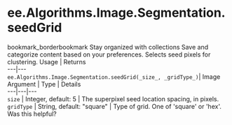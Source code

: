  
#  ee.Algorithms.Image.Segmentation.seedGrid
bookmark_borderbookmark Stay organized with collections  Save and categorize content based on your preferences.
Selects seed pixels for clustering.
Usage | Returns  
---|---  
`ee.Algorithms.Image.Segmentation.seedGrid(_size_, _gridType_)`|  Image  
Argument | Type | Details  
---|---|---  
`size` | Integer, default: 5 | The superpixel seed location spacing, in pixels.  
`gridType` | String, default: "square" | Type of grid. One of 'square' or 'hex'.  
Was this helpful?
